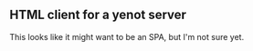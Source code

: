 ## HTML client for a yenot server

This looks like it might want to be an SPA, but I'm not sure yet.
